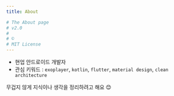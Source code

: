 ```yaml
---
title: About

# The About page
# v2.0
# 
# © 
# MIT License
---
```


* 현업 안드로이드 개발자
* 관심 키워드 : `exoplayer`, `kotlin`, `flutter`, `material design`, `clean architecture` 

무겁지 않게 지식이나 생각을 정리하려고 해요 😊 